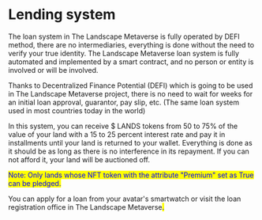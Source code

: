 # Lending system

The loan system in The Landscape Metaverse is fully operated by DEFI method, there are no intermediaries, everything is done without the need to verify your true identity. The Landscape Metaverse loan system is fully automated and implemented by a smart contract, and no person or entity is involved or will be involved.

Thanks to Decentralized Finance Potential (DEFI) which is going to be used in The Landscape Metaverse project, there is no need to wait for weeks for an initial loan approval, guarantor, pay slip, etc. (The same loan system used in most countries today in the world)

In this system, you can receive $ LANDS tokens from 50 to 75% of the value of your land with a 15 to 25 percent interest rate and pay it in installments until your land is returned to your wallet. Everything is done as it should be as long as there is no interference in its repayment. If you can not afford it, your land will be auctioned off.

<mark style="color:blue;">Note: Only lands whose NFT token with the attribute "Premium" set as True can be pledged.</mark>

You can apply for a loan from your avatar's smartwatch or visit the loan registration office in The Landscape Metaverse<mark style="color:blue;">.</mark>
